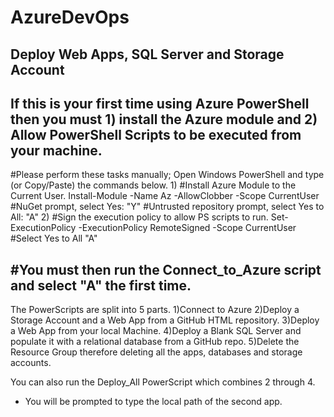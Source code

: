 # AzureDevOps
Deploy Web Apps, SQL Server and Storage Account
-------------------------------------------------------------------------------------------------------------------------
## If this is your first time using Azure PowerShell then you must 1) install the Azure module and 2) Allow PowerShell Scripts to be executed from your machine.
#Please perform these tasks manually; Open Windows PowerShell and type (or Copy/Paste) the commands below.
1)
#Install Azure Module to the Current User.
Install-Module -Name Az -AllowClobber -Scope CurrentUser
#NuGet prompt, select Yes: "Y"
#Untrusted repository prompt, select Yes to All: "A"
2)
#Sign the execution policy to allow PS scripts to run.
Set-ExecutionPolicy -ExecutionPolicy RemoteSigned -Scope CurrentUser
#Select Yes to All "A"

#You must then run the Connect_to_Azure script and select "A" the first time.
--------------------------------------------------------------------------------------------------------------------------

The PowerScripts are split into 5 parts.
1)Connect to Azure
2)Deploy a Storage Account and a Web App from a GitHub HTML repository.
3)Deploy a Web App from your local Machine.
4)Deploy a Blank SQL Server and populate it with a relational database from a GitHub repo.
5)Delete the Resource Group therefore deleting all the apps, databases and storage accounts.

You can also run the Deploy_All PowerScript which combines 2 through 4.
  - You will be prompted to type the local path of the second app.
  
